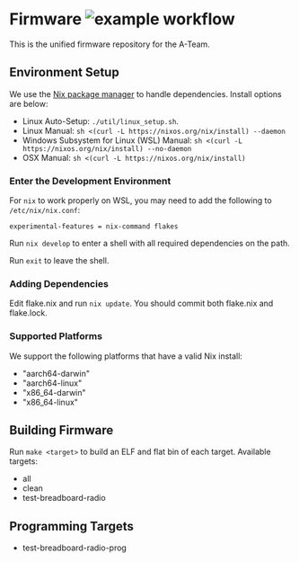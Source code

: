 # Firmware ![example workflow](https://github.com/SSL-A-Team/firmware/actions/workflows/CI.yml/badge.svg)

This is the unified firmware repository for the A-Team.

## Environment Setup

We use the [Nix package manager](https://nixos.org/) to handle dependencies. Install options are below:
- Linux Auto-Setup: `./util/linux_setup.sh`.
- Linux Manual: `sh <(curl -L https://nixos.org/nix/install) --daemon`
- Windows Subsystem for Linux (WSL) Manual: `sh <(curl -L https://nixos.org/nix/install) --no-daemon`
- OSX Manual: `sh <(curl -L https://nixos.org/nix/install)`

### Enter the Development Environment

For `nix` to work properly on WSL, you may need to add the following to `/etc/nix/nix.conf`:
```
experimental-features = nix-command flakes
```

Run `nix develop` to enter a shell with all required dependencies on the path.

Run `exit` to leave the shell.

### Adding Dependencies

Edit flake.nix and run `nix update`. You should commit both flake.nix and flake.lock.

### Supported Platforms

We support the following platforms that have a valid Nix install:
- "aarch64-darwin"
- "aarch64-linux"
- "x86\_64-darwin"
- "x86\_64-linux"

## Building Firmware

Run `make <target>` to build an ELF and flat bin of each target. Available targets:

- all
- clean
- test-breadboard-radio

## Programming Targets

- test-breadboard-radio-prog


